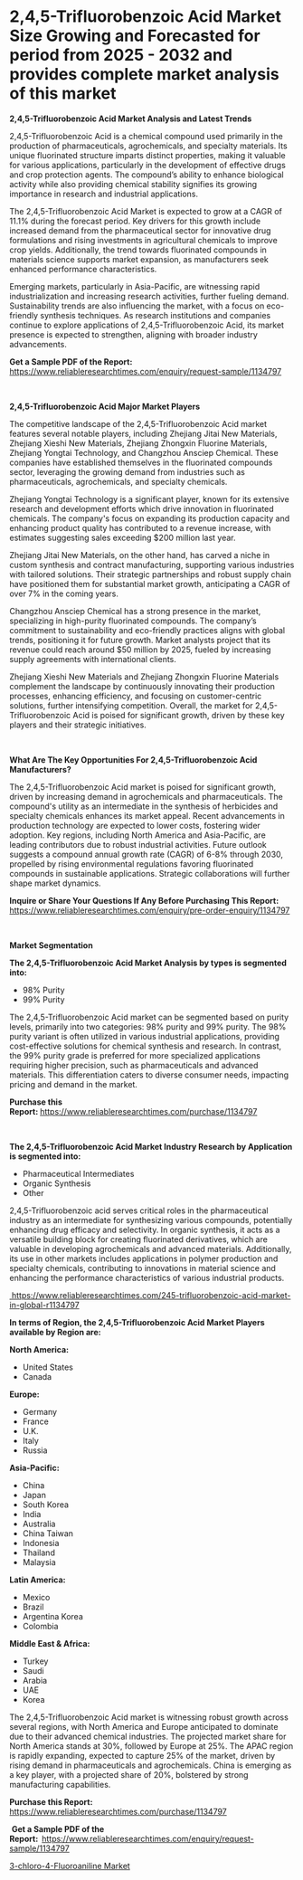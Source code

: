 <p><h1>2,4,5-Trifluorobenzoic Acid Market Size Growing and Forecasted for period from 2025 - 2032 and provides complete market analysis of this market</h1></p><p><strong>2,4,5-Trifluorobenzoic Acid Market Analysis and Latest Trends</strong></p>
<p><p>2,4,5-Trifluorobenzoic Acid is a chemical compound used primarily in the production of pharmaceuticals, agrochemicals, and specialty materials. Its unique fluorinated structure imparts distinct properties, making it valuable for various applications, particularly in the development of effective drugs and crop protection agents. The compound’s ability to enhance biological activity while also providing chemical stability signifies its growing importance in research and industrial applications.</p><p>The 2,4,5-Trifluorobenzoic Acid Market is expected to grow at a CAGR of 11.1% during the forecast period. Key drivers for this growth include increased demand from the pharmaceutical sector for innovative drug formulations and rising investments in agricultural chemicals to improve crop yields. Additionally, the trend towards fluorinated compounds in materials science supports market expansion, as manufacturers seek enhanced performance characteristics.</p><p>Emerging markets, particularly in Asia-Pacific, are witnessing rapid industrialization and increasing research activities, further fueling demand. Sustainability trends are also influencing the market, with a focus on eco-friendly synthesis techniques. As research institutions and companies continue to explore applications of 2,4,5-Trifluorobenzoic Acid, its market presence is expected to strengthen, aligning with broader industry advancements.</p></p>
<p><strong>Get a Sample PDF of the Report:&nbsp;</strong> <a href="https://www.reliableresearchtimes.com/enquiry/request-sample/1134797?utm_campaign=2646&utm_medium=2&utm_source=Github&utm_content=ia&utm_term=25032025&utm_id=245-trifluorobenzoic-acid">https://www.reliableresearchtimes.com/enquiry/request-sample/1134797</a></p>
<p>&nbsp;</p>
<p><strong>2,4,5-Trifluorobenzoic Acid Major Market Players</strong></p>
<p><p>The competitive landscape of the 2,4,5-Trifluorobenzoic Acid market features several notable players, including Zhejiang Jitai New Materials, Zhejiang Xieshi New Materials, Zhejiang Zhongxin Fluorine Materials, Zhejiang Yongtai Technology, and Changzhou Ansciep Chemical. These companies have established themselves in the fluorinated compounds sector, leveraging the growing demand from industries such as pharmaceuticals, agrochemicals, and specialty chemicals.</p><p>Zhejiang Yongtai Technology is a significant player, known for its extensive research and development efforts which drive innovation in fluorinated chemicals. The company's focus on expanding its production capacity and enhancing product quality has contributed to a revenue increase, with estimates suggesting sales exceeding $200 million last year. </p><p>Zhejiang Jitai New Materials, on the other hand, has carved a niche in custom synthesis and contract manufacturing, supporting various industries with tailored solutions. Their strategic partnerships and robust supply chain have positioned them for substantial market growth, anticipating a CAGR of over 7% in the coming years.</p><p>Changzhou Ansciep Chemical has a strong presence in the market, specializing in high-purity fluorinated compounds. The company’s commitment to sustainability and eco-friendly practices aligns with global trends, positioning it for future growth. Market analysts project that its revenue could reach around $50 million by 2025, fueled by increasing supply agreements with international clients.</p><p>Zhejiang Xieshi New Materials and Zhejiang Zhongxin Fluorine Materials complement the landscape by continuously innovating their production processes, enhancing efficiency, and focusing on customer-centric solutions, further intensifying competition. Overall, the market for 2,4,5-Trifluorobenzoic Acid is poised for significant growth, driven by these key players and their strategic initiatives.</p></p>
<p>&nbsp;</p>
<p><strong>What Are The Key Opportunities For 2,4,5-Trifluorobenzoic Acid Manufacturers?</strong></p>
<p><p>The 2,4,5-Trifluorobenzoic Acid market is poised for significant growth, driven by increasing demand in agrochemicals and pharmaceuticals. The compound's utility as an intermediate in the synthesis of herbicides and specialty chemicals enhances its market appeal. Recent advancements in production technology are expected to lower costs, fostering wider adoption. Key regions, including North America and Asia-Pacific, are leading contributors due to robust industrial activities. Future outlook suggests a compound annual growth rate (CAGR) of 6-8% through 2030, propelled by rising environmental regulations favoring fluorinated compounds in sustainable applications. Strategic collaborations will further shape market dynamics.</p></p>
<p><strong>Inquire or Share Your Questions If Any Before Purchasing This Report:</strong> <a href="https://www.reliableresearchtimes.com/enquiry/pre-order-enquiry/1134797?utm_campaign=2646&utm_medium=2&utm_source=Github&utm_content=ia&utm_term=25032025&utm_id=245-trifluorobenzoic-acid">https://www.reliableresearchtimes.com/enquiry/pre-order-enquiry/1134797</a></p>
<p>&nbsp;</p>
<p><strong>Market Segmentation</strong></p>
<p><strong>The 2,4,5-Trifluorobenzoic Acid Market Analysis by types is segmented into:</strong></p>
<p><ul><li>98% Purity</li><li>99% Purity</li></ul></p>
<p><p>The 2,4,5-Trifluorobenzoic Acid market can be segmented based on purity levels, primarily into two categories: 98% purity and 99% purity. The 98% purity variant is often utilized in various industrial applications, providing cost-effective solutions for chemical synthesis and research. In contrast, the 99% purity grade is preferred for more specialized applications requiring higher precision, such as pharmaceuticals and advanced materials. This differentiation caters to diverse consumer needs, impacting pricing and demand in the market.</p></p>
<p><strong>Purchase this Report:&nbsp;</strong><a href="https://www.reliableresearchtimes.com/purchase/1134797?utm_campaign=2646&utm_medium=2&utm_source=Github&utm_content=ia&utm_term=25032025&utm_id=245-trifluorobenzoic-acid">https://www.reliableresearchtimes.com/purchase/1134797</a></p>
<p>&nbsp;</p>
<p><strong>The 2,4,5-Trifluorobenzoic Acid Market Industry Research by Application is segmented into:</strong></p>
<p><ul><li>Pharmaceutical Intermediates</li><li>Organic Synthesis</li><li>Other</li></ul></p>
<p><p>2,4,5-Trifluorobenzoic acid serves critical roles in the pharmaceutical industry as an intermediate for synthesizing various compounds, potentially enhancing drug efficacy and selectivity. In organic synthesis, it acts as a versatile building block for creating fluorinated derivatives, which are valuable in developing agrochemicals and advanced materials. Additionally, its use in other markets includes applications in polymer production and specialty chemicals, contributing to innovations in material science and enhancing the performance characteristics of various industrial products.</p></p>
<p><a href="https://www.reliableresearchtimes.com/245-trifluorobenzoic-acid-market-in-global-r1134797?utm_campaign=2646&utm_medium=2&utm_source=Github&utm_content=ia&utm_term=25032025&utm_id=245-trifluorobenzoic-acid">&nbsp;https://www.reliableresearchtimes.com/245-trifluorobenzoic-acid-market-in-global-r1134797</a></p>
<p><strong>In terms of Region, the 2,4,5-Trifluorobenzoic Acid Market Players available by Region are:</strong></p>
<p>
    <p> <strong> North America: </strong>
        <ul>
            <li>United States</li>
            <li>Canada</li>
        </ul>
        </p> 
    <p> <strong> Europe: </strong>
        <ul>
            <li>Germany</li>
            <li>France</li>
            <li>U.K.</li>
            <li>Italy</li>
            <li>Russia</li>
        </ul>
        </p> 
    <p> <strong> Asia-Pacific: </strong>
        <ul>
            <li>China</li>
            <li>Japan</li>
            <li>South Korea</li>
            <li>India</li>
            <li>Australia</li>
            <li>China Taiwan</li>
            <li>Indonesia</li>
            <li>Thailand</li>
            <li>Malaysia</li>
        </ul>
        </p> 
    <p> <strong> Latin America: </strong>
        <ul>
            <li>Mexico</li>
            <li>Brazil</li>
            <li>Argentina Korea</li>
            <li>Colombia</li>
        </ul>
        </p> 
    <p> <strong> Middle East & Africa: </strong>
        <ul>
            <li>Turkey</li>
            <li>Saudi</li>
            <li>Arabia</li>
            <li>UAE</li>
            <li>Korea</li>
        </ul>
    </p>
    </p>
<p><p>The 2,4,5-Trifluorobenzoic Acid market is witnessing robust growth across several regions, with North America and Europe anticipated to dominate due to their advanced chemical industries. The projected market share for North America stands at 30%, followed by Europe at 25%. The APAC region is rapidly expanding, expected to capture 25% of the market, driven by rising demand in pharmaceuticals and agrochemicals. China is emerging as a key player, with a projected share of 20%, bolstered by strong manufacturing capabilities.</p></p>
<p><strong>Purchase this Report: </strong><a href="https://www.reliableresearchtimes.com/purchase/1134797?utm_campaign=2646&utm_medium=2&utm_source=Github&utm_content=ia&utm_term=25032025&utm_id=245-trifluorobenzoic-acid">https://www.reliableresearchtimes.com/purchase/1134797</a></p>
<p>&nbsp;<strong>Get a Sample PDF of the Report:&nbsp;&nbsp;</strong><a href="https://www.reliableresearchtimes.com/enquiry/request-sample/1134797?utm_campaign=2646&utm_medium=2&utm_source=Github&utm_content=ia&utm_term=25032025&utm_id=245-trifluorobenzoic-acid">https://www.reliableresearchtimes.com/enquiry/request-sample/1134797</a></p>
<p><strong></strong></p>
<p><p><a href="https://github.com/mathastilley812967/Market-Research-Report-List-1/blob/main/3-chloro-4-fluoroaniline-market.md?utm_campaign=2646&utm_medium=2&utm_source=Github&utm_content=ia&utm_term=25032025&utm_id=245-trifluorobenzoic-acid">3-chloro-4-Fluoroaniline Market</a></p></p>